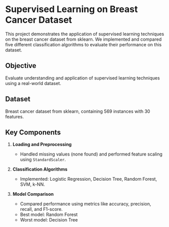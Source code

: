 # Supervised Learning on Breast Cancer Dataset

This project demonstrates the application of supervised learning techniques on the breast cancer dataset from sklearn. We implemented and compared five different classification algorithms to evaluate their performance on this dataset.

## Objective
Evaluate understanding and application of supervised learning techniques using a real-world dataset.

## Dataset
Breast cancer dataset from sklearn, containing 569 instances with 30 features.

## Key Components

1. **Loading and Preprocessing**
   - Handled missing values (none found) and performed feature scaling using `StandardScaler`.

2. **Classification Algorithms**
   - Implemented: Logistic Regression, Decision Tree, Random Forest, SVM, k-NN.

3. **Model Comparison**
   - Compared performance using metrics like accuracy, precision, recall, and F1-score.
   - Best model: Random Forest
   - Worst model: Decision Tree
